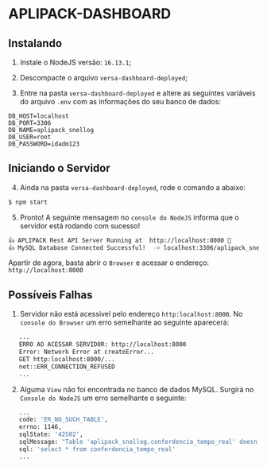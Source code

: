 # APLIPACK-DASHBOARD

## Instalando

1) Instale o NodeJS versão: `16.13.1`;

2) Descompacte o arquivo `versa-dashboard-deployed`;

3) Entre na pasta `versa-dashboard-deployed` e altere as seguintes variáveis do arquivo `.env` com as informações do seu
   banco de dados:

```text
DB_HOST=localhost
DB_PORT=3306
DB_NAME=aplipack_snellog
DB_USER=root
DB_PASSWORD=idadm123
```

## Iniciando o Servidor

4) Ainda na pasta `versa-dashboard-deployed`, rode o comando a abaixo:

```bash
$ npm start
```

5) Pronto! A seguinte mensagem no `console do NodeJS` informa que o servidor está rodando com sucesso!

```bash
👍 APLIPACK Rest API Server Running at   http://localhost:8000 🚀
👍 MySQL Database Connected Successful!   -> localhost:3306/aplipack_snellog -u:root -p:********
```

Apartir de agora, basta abrir o `Browser` e acessar o endereço: `http://localhost:8000`

## Possíveis Falhas

1) Servidor não está acessivel pelo endereço `http:localhost:8000`. No `console do Browser` um erro semelhante ao
   seguinte aparecerá:

```bash
   ...
   ERRO AO ACESSAR SERVIDOR: http://localhost:8000
   Error: Network Error at createError...
   GET http:localhost:8000/...
   net::ERR_CONNECTION_REFUSED
   ...
```

2) Alguma `View` não foi encontrada no banco de dados MySQL. Surgirá no `Console do NodeJS` um erro semelhante o
   seguinte:

```bash
   ...
   code: 'ER_NO_SUCH_TABLE',
   errno: 1146,
   sqlState: '42S02',
   sqlMessage: "Table 'aplipack_snellog.conferdencia_tempo_real' doesn't exist",
   sql: 'select * from conferdencia_tempo_real'
   ...
```
